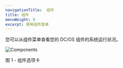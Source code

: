 ```yaml
---
navigationTitle:  组件
title: 组件
menuWeight: 9
excerpt: 使用组件菜单
---
```


您可以从组件菜单查看您的 DC/OS 组件的系统运行状况。

![Components](/mesosphere/dcos/cn/1.13/img/GUI-Components-Main_View-1_12.png)

图 1 - 组件选项卡
